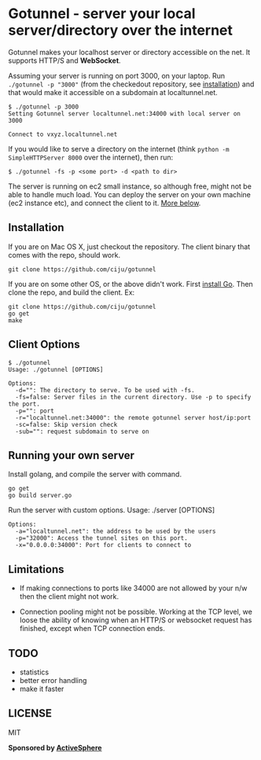 # Gotunnel - server your local server/directory over the internet #

Gotunnel makes your localhost server or directory accessible on the
net. It supports HTTP/S and **WebSocket**.

Assuming your server is running on port 3000, on your laptop. Run
`./gotunnel -p "3000"` (from the checkedout repository, see [installation](#installation)) and that would make it accessible on a subdomain
at localtunnel.net.

    $ ./gotunnel -p 3000
    Setting Gotunnel server localtunnel.net:34000 with local server on 3000

    Connect to vxyz.localtunnel.net

If you would like to serve a directory on the internet (think
`python -m SimpleHTTPServer 8000` over the internet), then run:

    $ ./gotunnel -fs -p <some port> -d <path to dir>

The server is running on ec2 small instance, so although free, might
not be able to handle much load. You can deploy the server on your own
machine (ec2 instance etc), and connect the client to it. [More
below](#running-your-own-server).

## Installation ##
If you are on Mac OS X, just checkout the repository. The client
binary that comes with the repo, should work.

    git clone https://github.com/ciju/gotunnel

If you are on some other OS, or the above didn't work. First [install
Go](http://golang.org/doc/install). Then clone the repo, and build the
client. Ex:

    git clone https://github.com/ciju/gotunnel
    go get
    make

## Client Options ##
    $ ./gotunnel
    Usage: ./gotunnel [OPTIONS]

    Options:
      -d="": The directory to serve. To be used with -fs.
      -fs=false: Server files in the current directory. Use -p to specify the port.
      -p="": port
      -r="localtunnel.net:34000": the remote gotunnel server host/ip:port
      -sc=false: Skip version check
      -sub="": request subdomain to serve on

## Running your own server ##
Install golang, and compile the server with command.

    go get
    go build server.go

Run the server with custom options.
    Usage: ./server [OPTIONS]

    Options:
      -a="localtunnel.net": the address to be used by the users
      -p="32000": Access the tunnel sites on this port.
      -x="0.0.0.0:34000": Port for clients to connect to

## Limitations ##

- If making connections to ports like 34000 are not allowed by your
n/w then the client might not work.

- Connection pooling might not be possible. Working at the TCP level,
we loose the ability of knowing when an HTTP/S or websocket request
has finished, except when TCP connection ends.

## TODO ##
- statistics
- better error handling
- make it faster

## LICENSE ##
MIT

**Sponsored by [ActiveSphere](http://activesphere.com)**
